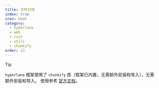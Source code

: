 ```yaml
---
title: 文件分块
index: true
icon: book
category:
  - hyperlane
  - web
  - rust
  - utils
  - chunkify
order: 13
---
```


<Share colorful />

> [!tip]
>
> `hyperlane` 框架使用了 `chunkify` 库（框架已内置，无需额外安装和导入），无需额外安装和导入。
> 使用参考 [官方文档](../../chunkify/README.md)。

<Bottom />
